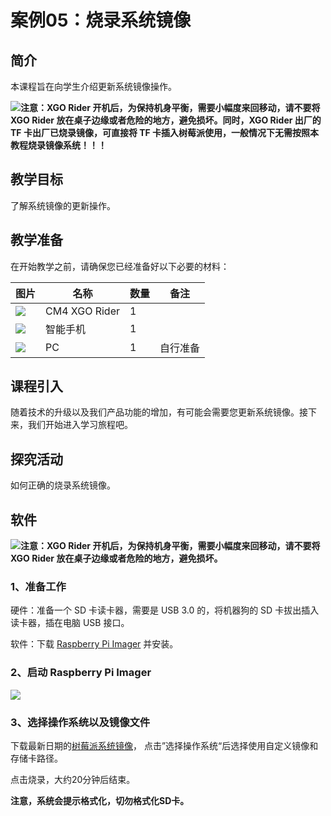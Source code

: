 ﻿---
sidebar_position: 5
sidebar_label: 案例05：烧录系统镜像
---

# 案例05：烧录系统镜像

## 简介

本课程旨在向学生介绍更新系统镜像操作。

![](https://wiki-media-ef.oss-cn-hongkong.aliyuncs.com/docs/microbit/robot/xgo-rider-kit/images/microbit-xgo-rider-kit-read-01.png)**注意：XGO Rider 开机后，为保持机身平衡，需要小幅度来回移动，请不要将 XGO Rider 放在桌子边缘或者危险的地方，避免损坏。同时，XGO Rider 出厂的 TF 卡出厂已烧录镜像，可直接将 TF 卡插入树莓派使用，一般情况下无需按照本教程烧录镜像系统！！！**


## 教学目标

了解系统镜像的更新操作。

## 教学准备

在开始教学之前，请确保您已经准备好以下必要的材料：

| 图片 | 名称 | 数量 | 备注 |
|---|---|---|---|
| ![](https://wiki-media-ef.oss-cn-hongkong.aliyuncs.com/docs/microbit/)| CM4 XGO Rider | 1 |   |
| ![](https://wiki-media-ef.oss-cn-hongkong.aliyuncs.com/docs/microbit/) | 智能手机 | 1 |   |
| ![](https://wikimedia-ef.oss-cn-hongkong.al/otb.png) | PC | 1 | 自行准备 |


## 课程引入

随着技术的升级以及我们产品功能的增加，有可能会需要您更新系统镜像。接下来，我们开始进入学习旅程吧。

## 探究活动

如何正确的烧录系统镜像。

## 软件

![](https://wiki-media-ef.oss-cn-hongkong.aliyuncs.com/docs/microbit/robot/xgo-rider-kit/images/microbit-xgo-rider-kit-read-01.png)**注意：XGO Rider 开机后，为保持机身平衡，需要小幅度来回移动，请不要将 XGO Rider 放在桌子边缘或者危险的地方，避免损坏。**

### 1、准备工作

硬件：准备一个 SD 卡读卡器，需要是 USB 3.0 的，将机器狗的 SD 卡拔出插入读卡器，插在电脑 USB 接口。

软件：下载 [Raspberry Pi Imager](https://www.raspberrypi.com/software/) 并安装。

### 2、启动 Raspberry Pi Imager

![](https://wiki-media-ef.oss-cn-hongkong.aliyuncs.com/docs/pico/cm4-xgo-rider-kit/images/cm4-xgo-rider-kit-case06-01.png)

### 3、选择操作系统以及镜像文件

下载最新日期的[树莓派系统镜像](https://drive.google.com/drive/folders/1YJy-wIke6EJECcblV2LMFmRN6YSrPW-a)， 点击”选择操作系统“后选择使用自定义镜像和存储卡路径。

点击烧录，大约20分钟后结束。

**注意，系统会提示格式化，切勿格式化SD卡。**
